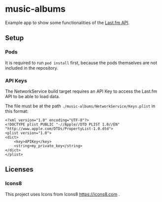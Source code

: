 # music-albums

Example app to show some functionalities of the [Last.fm API](https://www.last.fm/api/intro).

## Setup

### Pods

It is required to run `pod install` first, because the pods themselves are not included in the repository.

### API Keys

The NetworkService build target requires an API Key to access the Last.fm API to be able to load data.

The file must be at the path `./music-albums⁩/NetworkService⁩/Keys.plist` in this format:

```
<?xml version="1.0" encoding="UTF-8"?>
<!DOCTYPE plist PUBLIC "-//Apple//DTD PLIST 1.0//EN" "http://www.apple.com/DTDs/PropertyList-1.0.dtd">
<plist version="1.0">
<dict>
	<key>APIKey</key>
	<string>my_private_key</string>
</dict>
</plist>
```

## Licenses

### Icons8
This project uses Icons from Icons8 https://icons8.com .
